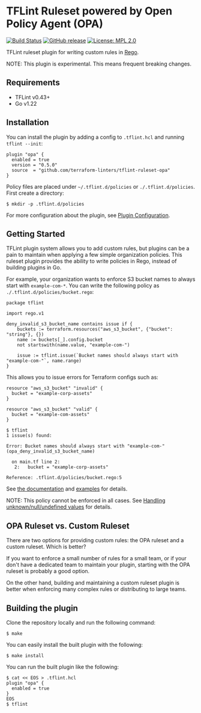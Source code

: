 # TFLint Ruleset powered by Open Policy Agent (OPA)
[![Build Status](https://github.com/terraform-linters/tflint-ruleset-opa/workflows/build/badge.svg?branch=main)](https://github.com/terraform-linters/tflint-ruleset-opa/actions)
[![GitHub release](https://img.shields.io/github/release/terraform-linters/tflint-ruleset-opa.svg)](https://github.com/terraform-linters/tflint-ruleset-opa/releases/latest)
[![License: MPL 2.0](https://img.shields.io/badge/License-MPL%202.0-blue.svg)](LICENSE)

TFLint ruleset plugin for writing custom rules in [Rego](https://www.openpolicyagent.org/docs/latest/policy-language/).

NOTE: This plugin is experimental. This means frequent breaking changes.

## Requirements

- TFLint v0.43+
- Go v1.22

## Installation

You can install the plugin by adding a config to `.tflint.hcl` and running `tflint --init`:

```hcl
plugin "opa" {
  enabled = true
  version = "0.5.0"
  source  = "github.com/terraform-linters/tflint-ruleset-opa"
}
```

Policy files are placed under `~/.tflint.d/policies` or `./.tflint.d/policies`. First create a directory:

```console
$ mkdir -p .tflint.d/policies
```

For more configuration about the plugin, see [Plugin Configuration](./docs/configuration.md).

## Getting Started

TFLint plugin system allows you to add custom rules, but plugins can be a pain to maintain when applying a few simple organization policies. This ruleset plugin provides the ability to write policies in Rego, instead of building plugins in Go.

For example, your organization wants to enforce S3 bucket names to always start with `example-com-*`. You can write the following policy as `./.tflint.d/policies/bucket.rego`:

```rego
package tflint

import rego.v1

deny_invalid_s3_bucket_name contains issue if {
	buckets := terraform.resources("aws_s3_bucket", {"bucket": "string"}, {})
	name := buckets[_].config.bucket
	not startswith(name.value, "example-com-")

	issue := tflint.issue(`Bucket names should always start with "example-com-"`, name.range)
}
```

This allows you to issue errors for Terraform configs such as:

```hcl
resource "aws_s3_bucket" "invalid" {
  bucket = "example-corp-assets"
}

resource "aws_s3_bucket" "valid" {
  bucket = "example-com-assets"
}
```

```console
$ tflint
1 issue(s) found:

Error: Bucket names should always start with "example-com-" (opa_deny_invalid_s3_bucket_name)

  on main.tf line 2:
   2:   bucket = "example-corp-assets"

Reference: .tflint.d/policies/bucket.rego:5

```

See [the documentation](./docs/) and [examples](./examples/) for details.

NOTE: This policy cannot be enforced in all cases. See [Handling unknown/null/undefined values](./docs/handling_special_values.md) for details.

## OPA Ruleset vs. Custom Ruleset

There are two options for providing custom rules: the OPA ruleset and a custom ruleset. Which is better?

If you want to enforce a small number of rules for a small team, or if your don't have a dedicated team to maintain your plugin, starting with the OPA ruleset is probably a good option.

On the other hand, building and maintaining a custom ruleset plugin is better when enforcing many complex rules or distributing to large teams.

## Building the plugin

Clone the repository locally and run the following command:

```
$ make
```

You can easily install the built plugin with the following:

```
$ make install
```

You can run the built plugin like the following:

```
$ cat << EOS > .tflint.hcl
plugin "opa" {
  enabled = true
}
EOS
$ tflint
```
